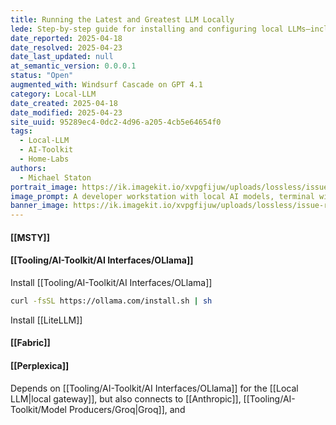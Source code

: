 ```yaml
---
title: Running the Latest and Greatest LLM Locally
lede: Step-by-step guide for installing and configuring local LLMs—including Ollama, LiteLLM, Fabric, and Perplexica—for modern AI workflows and toolchains.
date_reported: 2025-04-18
date_resolved: 2025-04-23
date_last_updated: null
at_semantic_version: 0.0.0.1
status: "Open"
augmented_with: Windsurf Cascade on GPT 4.1
category: Local-LLM
date_created: 2025-04-18
date_modified: 2025-04-23
site_uuid: 95289ec4-0dc2-4d96-a205-4cb5e64654f0
tags:
  - Local-LLM
  - AI-Toolkit
  - Home-Labs
authors:
  - Michael Staton
portrait_image: https://ik.imagekit.io/xvpgfijuw/uploads/lossless/issue-resolutions/2025-05-05_portrait_image_Running-the-latest-and-greatest-LLM-locally_b333d0ad-a426-4126-b4fc-8f910e904ba4_NrzwH0BoE.webp
image_prompt: A developer workstation with local AI models, terminal windows, and icons for Ollama, LiteLLM, Fabric, and Perplexica, all connected in a modern workflow diagram.
banner_image: https://ik.imagekit.io/xvpgfijuw/uploads/lossless/issue-resolutions/2025-05-05_banner_image_Running-the-latest-and-greatest-LLM-locally_fcaf7568-f5f3-4301-af51-034848fbfab1_JneCH1LUv.webp
---
```

#### [[MSTY]]


#### [[Tooling/AI-Toolkit/AI Interfaces/OLlama]]
Install [[Tooling/AI-Toolkit/AI Interfaces/OLlama]]

```bash
curl -fsSL https://ollama.com/install.sh | sh
```

Install [[LiteLLM]]

#### [[Fabric]]

#### [[Perplexica]]
Depends on [[Tooling/AI-Toolkit/AI Interfaces/OLlama]] for the [[Local LLM|local gateway]], but also connects to [[Anthropic]], [[Tooling/AI-Toolkit/Model Producers/Groq|Groq]], and 
